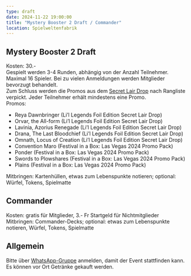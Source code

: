 ```yaml
---
type: draft
date: 2024-11-22 19:00:00
title: "Mystery Booster 2 Draft / Commander"
location: Spielweltenfabrik
---
```

## Mystery Booster 2 Draft
Kosten: 30.- \
Gespielt werden 3-4 Runden, abhängig von der Anzahl Teilnehmer. \
Maximal 16 Spieler. Bei zu vielen Anmeldungen werden Mitglieder bevorzugt behandelt. \
Zum Schluss werden die Promos aus dem [Secret Lair Drop](https://secretlair.wizards.com/us/en/product/1016799/festival-in-a-box-las-vegas-2024) nach Rangliste verpickt.
Jeder Teilnehmer erhält mindestens eine Promo. \
Promos:
- Reya Dawnbringer (Li’l Legends Foil Edition Secret Lair Drop)
- Orvar, the All-form (Li’l Legends Foil Edition Secret Lair Drop)
- Lavinia, Azorius Renegade (Li’l Legends Foil Edition Secret Lair Drop)
- Drana, The Last Bloodchief (Li’l Legends Foil Edition Secret Lair Drop)
- Omnath, Locus of Creation (Li’l Legends Foil Edition Secret Lair Drop)
- Convention Maro (Festival in a Box: Las Vegas 2024 Promo Pack)
- Ponder (Festival in a Box: Las Vegas 2024 Promo Pack)
- Swords to Plowshares (Festival in a Box: Las Vegas 2024 Promo Pack)
- Plains (Festival in a Box: Las Vegas 2024 Promo Pack)

Mitbringen: Kartenhüllen, etwas zum Lebenspunkte notieren; optional: Würfel, Tokens, Spielmatte

## Commander
Kosten: gratis für Mitglieder, 3.- Fr Startgeld für Nichtmitglieder \
Mitbringen: Commander-Decks; optional: etwas zum Lebenspunkte notieren, Würfel, Tokens, Spielmatte

## Allgemein
Bitte über [WhatsApp-Gruppe](https://chat.whatsapp.com/HQ7IINFrZB63esDNRqsIUw) anmelden, damit der Event stattfinden kann. \
Es können vor Ort Getränke gekauft werden.
